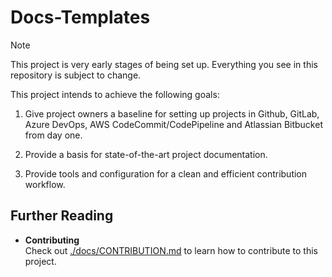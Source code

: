 # Docs-Templates

> [!NOTE]  
> This project is very early stages of being set up. Everything you see in this repository is subject to change.

This project intends to achieve the following goals:

1. Give project owners a baseline for setting up projects in Github, GitLab, Azure DevOps, AWS CodeCommit/CodePipeline and Atlassian Bitbucket from day one.

2. Provide a basis for state-of-the-art project documentation.

3. Provide tools and configuration for a clean and efficient contribution workflow.

## Further Reading

- **Contributing**  
Check out [./docs/CONTRIBUTION.md](./docs/CONTRIBUTION.md) to learn how to contribute to this project.
